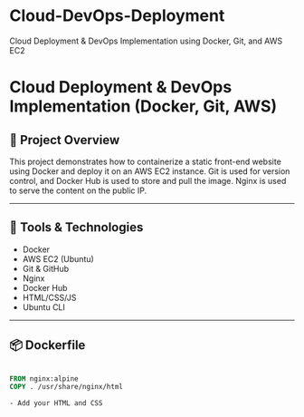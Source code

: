 # Cloud-DevOps-Deployment
Cloud Deployment &amp; DevOps Implementation using Docker, Git, and AWS EC2

# Cloud Deployment & DevOps Implementation (Docker, Git, AWS)

## 🚀 Project Overview

This project demonstrates how to containerize a static front-end website using Docker and deploy it on an AWS EC2 instance. Git is used for version control, and Docker Hub is used to store and pull the image. Nginx is used to serve the content on the public IP.

---

## 🔧 Tools & Technologies

- Docker  
- AWS EC2 (Ubuntu)  
- Git & GitHub  
- Nginx  
- Docker Hub  
- HTML/CSS/JS  
- Ubuntu CLI  

---

## 📦 Dockerfile

```Dockerfile

FROM nginx:alpine
COPY . /usr/share/nginx/html

- Add your HTML and CSS
